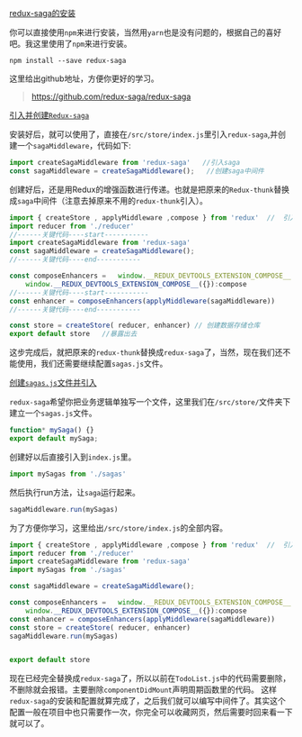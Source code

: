 [redux-saga的安装](https://jspang.com/detailed?id=48#toc367)

你可以直接使用`npm`来进行安装，当然用`yarn`也是没有问题的，根据自己的喜好吧。我这里使用了`npm`来进行安装。

```
npm install --save redux-saga
```

这里给出github地址，方便你更好的学习。

> https://github.com/redux-saga/redux-saga

[引入并创建`Redux-saga`](https://jspang.com/detailed?id=48#toc368)

安装好后，就可以使用了，直接在`/src/store/index.js`里引入`redux-saga`,并创建一个`sagaMiddleware`，代码如下:

```js
import createSagaMiddleware from 'redux-saga'   //引入saga
const sagaMiddleware = createSagaMiddleware();   //创建saga中间件
```

创建好后，还是用Redux的增强函数进行传递。也就是把原来的`Redux-thunk`替换成`saga`中间件（注意去掉原来不用的`redux-thunk`引入）。

```js
import { createStore , applyMiddleware ,compose } from 'redux'  //  引入createStore方法
import reducer from './reducer'   
//------关键代码----start----------- 
import createSagaMiddleware from 'redux-saga' 
const sagaMiddleware = createSagaMiddleware();
//------关键代码----end-----------

const composeEnhancers =   window.__REDUX_DEVTOOLS_EXTENSION_COMPOSE__ ?
    window.__REDUX_DEVTOOLS_EXTENSION_COMPOSE__({}):compose
//------关键代码----start-----------
const enhancer = composeEnhancers(applyMiddleware(sagaMiddleware))
//------关键代码----end-----------

const store = createStore( reducer, enhancer) // 创建数据存储仓库
export default store   //暴露出去
```

这步完成后，就把原来的`redux-thunk`替换成`redux-saga`了，当然，现在我们还不能使用，我们还需要继续配置`sagas.js`文件。

[创建`sagas.js`文件并引入](https://jspang.com/detailed?id=48#toc369)

`redux-saga`希望你把业务逻辑单独写一个文件，这里我们在`/src/store/`文件夹下建立一个`sagas.js`文件。

```js
function* mySaga() {} 
export default mySaga;
```

创建好以后直接引入到`index.js`里。

```js
import mySagas from './sagas' 
```

然后执行run方法，让`saga`运行起来。

```js
sagaMiddleware.run(mySagas)
```

为了方便你学习，这里给出`/src/store/index.js`的全部内容。

```js
import { createStore , applyMiddleware ,compose } from 'redux'  //  引入createStore方法
import reducer from './reducer'   
import createSagaMiddleware from 'redux-saga' 
import mySagas from './sagas' 

const sagaMiddleware = createSagaMiddleware();

const composeEnhancers =   window.__REDUX_DEVTOOLS_EXTENSION_COMPOSE__ ?
    window.__REDUX_DEVTOOLS_EXTENSION_COMPOSE__({}):compose
const enhancer = composeEnhancers(applyMiddleware(sagaMiddleware))
const store = createStore( reducer, enhancer) 
sagaMiddleware.run(mySagas)


export default store  
```

现在已经完全替换成`redux-saga`了，所以以前在`TodoList.js`中的代码需要删除，不删除就会报错。主要删除`componentDidMount`声明周期函数里的代码。 这样`redux-saga`的安装和配置就算完成了，之后我们就可以编写中间件了。其实这个配置一般在项目中也只需要作一次，你完全可以收藏网页，然后需要时回来看一下就可以了。